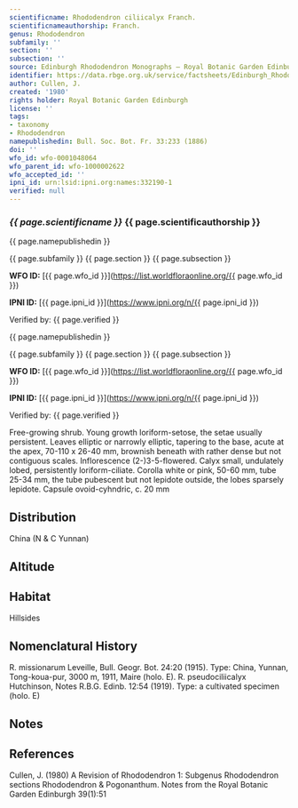 ```yaml
---
scientificname: Rhododendron ciliicalyx Franch.
scientificnameauthorship: Franch.
genus: Rhododendron
subfamily: ''
section: ''
subsection: ''
source: Edinburgh Rhododendron Monographs – Royal Botanic Garden Edinburgh
identifier: https://data.rbge.org.uk/service/factsheets/Edinburgh_Rhododendron_Monographs.xhtml
author: Cullen, J.
created: '1980'
rights holder: Royal Botanic Garden Edinburgh
license: ''
tags:
- taxonomy
- Rhododendron
namepublishedin: Bull. Soc. Bot. Fr. 33:233 (1886)
doi: ''
wfo_id: wfo-0001048064
wfo_parent_id: wfo-1000002622
wfo_accepted_id: ''
ipni_id: urn:lsid:ipni.org:names:332190-1
verified: null
---
```

### _{{ page.scientificname }}_ {{ page.scientificauthorship }}
 {{ page.namepublishedin }}

{{ page.subfamily }} {{ page.section }} {{ page.subsection }}

**WFO ID:** [{{ page.wfo_id }}](https://list.worldfloraonline.org/{{ page.wfo_id }})

**IPNI ID:** [{{ page.ipni_id }}](https://www.ipni.org/n/{{ page.ipni_id }})

Verified by: {{ page.verified }}

 {{ page.namepublishedin }}

{{ page.subfamily }} {{ page.section }} {{ page.subsection }}

**WFO ID:** [{{ page.wfo_id }}](https://list.worldfloraonline.org/{{ page.wfo_id }})

**IPNI ID:** [{{ page.ipni_id }}](https://www.ipni.org/n/{{ page.ipni_id }})

Verified by: {{ page.verified }}



Free-growing shrub. Young growth loriform-setose, the setae usually persistent. Leaves elliptic or narrowly elliptic, tapering to the base, acute at the apex, 70-110 x 26-40 mm, brownish beneath with rather dense but not contiguous scales. Inflorescence (2-)3-5-flowered. Calyx small, undulately lobed, persistently loriform-ciliate. Corolla white or pink, 50-60 mm, tube 25-34 mm, the tube pubescent but not lepidote outside, the lobes sparsely lepidote. Capsule ovoid-cyhndric, c. 20 mm

## Distribution
China (N & C Yunnan)

## Altitude


## Habitat
Hillsides

## Nomenclatural History
R. missionarum Leveille, Bull. Geogr. Bot. 24:20 (1915). Type: China, Yunnan, Tong-koua-pur, 3000 m, 1911, Maire (holo. E). R. pseudociliicalyx Hutchinson, Notes R.B.G. Edinb. 12:54 (1919). Type: a cultivated specimen (holo. E)
                       
## Notes


## References

Cullen, J. (1980) A Revision of Rhododendron 1: Subgenus Rhododendron sections Rhododendron & Pogonanthum. Notes from the Royal Botanic Garden Edinburgh 39(1):51
